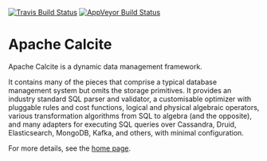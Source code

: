 <!--
{% comment %}
Licensed to the Apache Software Foundation (ASF) under one or more
contributor license agreements.  See the NOTICE file distributed with
this work for additional information regarding copyright ownership.
The ASF licenses this file to you under the Apache License, Version 2.0
(the "License"); you may not use this file except in compliance with
the License.  You may obtain a copy of the License at

http://www.apache.org/licenses/LICENSE-2.0

Unless required by applicable law or agreed to in writing, software
distributed under the License is distributed on an "AS IS" BASIS,
WITHOUT WARRANTIES OR CONDITIONS OF ANY KIND, either express or implied.
See the License for the specific language governing permissions and
limitations under the License.
{% endcomment %}
-->
[![Travis Build Status](https://travis-ci.org/apache/calcite.svg?branch=master)](https://travis-ci.org/apache/calcite)
[![AppVeyor Build Status](https://ci.appveyor.com/api/projects/status/github/apache/calcite?svg=true&branch=master)](https://ci.appveyor.com/project/ApacheSoftwareFoundation/calcite)

# Apache Calcite

Apache Calcite is a dynamic data management framework.

It contains many of the pieces that comprise a typical
database management system but omits the storage primitives.
It provides an industry standard SQL parser and validator, 
a customisable optimizer with pluggable rules and cost functions,
logical and physical algebraic operators, various transformation
algorithms from SQL to algebra (and the opposite), and many
adapters for executing SQL queries over Cassandra, Druid, 
Elasticsearch, MongoDB, Kafka, and others, with minimal 
configuration.  

For more details, see the [home page](http://calcite.apache.org).
